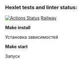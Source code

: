 ### Hexlet tests and linter status:
[![Actions Status](https://github.com/Kemononya/frontend-project-12/workflows/hexlet-check/badge.svg)](https://github.com/Kemononya/frontend-project-12/actions)
[Railway](https://frontend-project-12-production-726b.up.railway.app)


**Make install**

Установка зависимостей

**Make start**

Запуск
